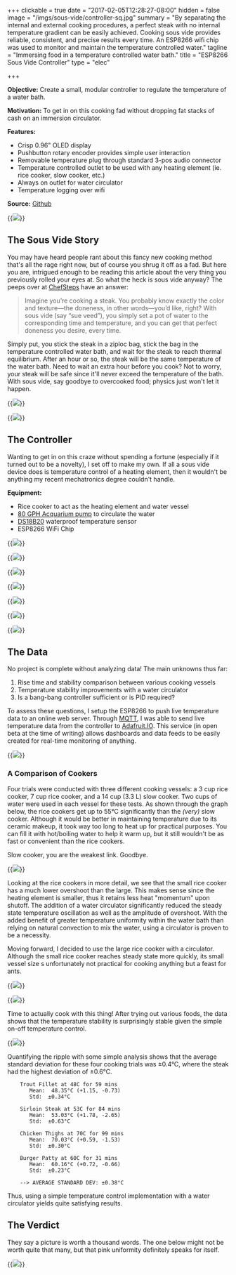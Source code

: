 +++
clickable = true
date = "2017-02-05T12:28:27-08:00"
hidden = false
image = "/imgs/sous-vide/controller-sq.jpg"
summary = "By separating the internal and external cooking procedures, a perfect steak with no internal temperature gradient can be easily achieved. Cooking sous vide provides reliable, consistent, and precise results every time. An ESP8266 wifi chip was used to monitor and maintain the temperature controlled water."
tagline = "Immersing food in a temperature controlled water bath."
title = "ESP8266 Sous Vide Controller"
type = "elec"

+++

__Objective:__ Create a small, modular controller to regulate the temperature of a water bath.

__Motivation:__ To get in on this cooking fad without dropping fat stacks of cash on an immersion circulator.

__Features:__

+ Crisp 0.96" OLED display
+ Pushbutton rotary encoder provides simple user interaction
+ Removable temperature plug through standard 3-pos audio connector
+ Temperature controlled outlet to be used with any heating element (ie. rice cooker, slow cooker, etc.)
+ Always on outlet for water circulator
+ Temperature logging over wifi

__Source:__ [Github](https://github.com/justinmklam/sous-vide)

<!--__Skills:__

+ Firmware programming
+ Enclosure design
+ PCB design-->

{{<img caption="Modular sous vide controller powered by everyone's favourite WiFi chip, the EPS8266."
src="/imgs/sous-vide/IMG_8508.jpg" >}}

## The Sous Vide Story

You may have heard people rant about this fancy new cooking method that's all the rage right now, but of course you shrug it off as a fad. But here you are, intrigued enough to be reading this article about the very thing you previously rolled your eyes at. So what the heck is sous vide anyway? The peeps over at [ChefSteps](https://www.chefsteps.com/activities/what-is-sous-vide) have an answer:

> Imagine you’re cooking a steak. You probably know exactly the color and texture—the doneness, in other words—you’d like, right? With sous vide (say “sue veed”), you simply set a pot of water to the corresponding time and temperature, and you can get that perfect doneness you desire, every time.

Simply put, you stick the steak in a ziploc bag, stick the bag in the temperature controlled water bath, and wait for the steak to reach thermal equilibrium. After an hour or so, the steak will be the same temperature of the water bath. Need to wait an extra hour before you cook? Not to worry, your steak will be safe since it'll never exceed the temperature of the bath.  With sous vide, say goodbye to overcooked food; physics just won't let it happen.

{{<img caption="Talk nerdy to me about sous vide. (Source: ChefSteps)"
src="/imgs/sous-vide/sousvideTechniques.png" >}}

{{<img caption="Once immersion circulators came to the consumer market, sous vide became accessible to home kitchens. (Source: Anova Culinary)"
src="/imgs/sous-vide/what-is-sous-vide.jpg">}}

<!--{{<img caption="Why cooking sous vide is worth the effort. (Source: OBH Nordica)"
src="/imgs/sous-vide/Sous-Vide-ENG.jpg" >}}-->

## The Controller

Wanting to get in on this craze without spending a fortune (especially if it turned out to be a novelty), I set off to make my own. If all a sous vide device does is temperature control of a heating element, then it wouldn't be anything my recent mechatronics degree couldn't handle.

__Equipment:__ 

+ Rice cooker to act as the heating element and water vessel
+ [80 GPH Acquarium pump](https://www.amazon.ca/gp/product/B00EWENKXO/ref=oh_aui_detailpage_o05_s00?ie=UTF8&psc=1) to circulate the water
+ [DS18B20](https://www.amazon.ca/gp/product/B00KLZQ0P8/ref=oh_aui_detailpage_o09_s00?ie=UTF8&psc=1) waterproof temperature sensor
+ ESP8266 WiFi Chip

{{<img caption="DIY sous vide setup with home-made temperature controller."
src="/imgs/sous-vide/IMG_8608.jpg" >}}

{{<img caption="Front face of the controller."
src="/imgs/sous-vide/IMG_8522.jpg" >}}

{{<img caption="Backside of the controller. Note the switch and cord grip for that back-me-on-Kickstarter finish quality."
src="/imgs/sous-vide/IMG_8526.jpg" >}}

{{<img caption="Little space was left unused to minimize the physical footprint of the circuit."
src="/imgs/sous-vide/IMG_8454.jpg" >}}

{{<img caption="Reveal of perfboard craftsmanship using the gobs-of-solder trace method."
src="/imgs/sous-vide/IMG_8432.jpg" >}}

{{<img caption="Programming the ESP8266."
src="/imgs/sous-vide/IMG_8400.jpg" >}}

<!--{{<img caption="TEXT"
src="/imgs/sous-vide/IMG_8580.jpg" >}}-->

{{<img caption="Push button toggles between three states: main monitoring screen, set cooking time, and set cooking temperature."
src="/imgs/sous-vide/ui-demo.gif" >}}

## The Data

No project is complete without analyzing data! The main unknowns thus far:

1. Rise time and stability comparison between various cooking vessels
1. Temperature stability improvements with a water circulator
1. Is a bang-bang controller sufficient or is PID required?

To assess these questions, I setup the ESP8266 to push live temperature data to an online web server. Through [MQTT](http://mqtt.org/), I was able to send live temperature data from the controller to [Adafruit.IO](https://io.adafruit.com/). This service (in open beta at the time of writing) allows dashboards and data feeds to be easily created for real-time monitoring of anything. 

{{<img caption="The ESP8266 logs temperature data through Adafruit servers. Data is displayed through their live dashboard feed."
src="/imgs/sous-vide/adafruit-dashboard.png" >}}

### A Comparison of Cookers

Four trials were conducted with three different cooking vessels: a 3 cup rice cooker, 7 cup rice cooker, and a 14 cup (3.3 L) slow cooker. Two cups of water were used in each vessel for these tests. As shown through the graph below, the rice cookers get up to 55°C significantly than the _(very)_ slow cooker. Although it would be better in maintaining temperature due to its ceramic makeup, it took way too long to heat up for practical purposes. You can fill it with hot/boiling water to help it warm up, but it still wouldn't be as fast or convenient than the rice cookers.

Slow cooker, you are the weakest link. Goodbye.

{{<img caption="Comparison of rice and slow cookers with circulated and uncirculated water baths."
src="/imgs/sous-vide/plot_benchmarks2.png" >}}

Looking at the rice cookers in more detail, we see that the small rice cooker has a much lower overshoot than the large. This makes sense since the heating element is smaller, thus it retains less heat "momentum" upon shutoff. The addition of a water circulator significantly reduced the steady state temperature oscillation as well as the amplitude of overshoot. With the added benefit of greater temperature uniformity within the water bath than relying on natural convection to mix the water, using a circulator is proven to be a necessity.

Moving forward, I decided to use the large rice cooker with a circulator. Although the small rice cooker reaches steady state more quickly, its small vessel size s unfortunately not practical for cooking anything but a feast for ants.

{{<img caption="Comparison of the remaining cooking vessels."
src="/imgs/sous-vide/plot_benchmarks.png" >}}

{{<img caption="Small aquarium pump used to circulate the water."
src="/imgs/sous-vide/IMG_8543.jpg" >}}

Time to actually cook with this thing! After trying out various foods, the data shows that the temperature stability is surprisingly stable given the simple on-off temperature control. 

{{<img caption="Log of cook times."
src="/imgs/sous-vide/plot_cook times.png" >}}

Quantifying the ripple with some simple analysis shows that the average standard deviation for these four cooking trials was ±0.4°C, where the steak had the highest deviation of ±0.6°C. 

```
    Trout Fillet at 48C for 59 mins
       Mean:  48.35°C (+1.15, -0.73)
       Std:  ±0.34°C

    Sirloin Steak at 53C for 84 mins
       Mean:  53.03°C (+1.78, -2.65)
       Std:  ±0.63°C

    Chicken Thighs at 70C for 99 mins
       Mean:  70.03°C (+0.59, -1.53)
       Std:  ±0.30°C

    Burger Patty at 60C for 31 mins
       Mean:  60.16°C (+0.72, -0.66)
       Std:  ±0.23°C

    --> AVERAGE STANDARD DEV: ±0.38°C
```

Thus, using a simple temperature control implementation with a water circulator yields quite satisfying results. 

## The Verdict

They say a picture is worth a thousand words. The one below might not be worth quite that many, but that pink uniformity definitely speaks for itself.

{{<img caption="A uniformly cooked sirloin steak finished on a cast-iron pan."
src="/imgs/sous-vide/IMG-20161231-WA0007.jpg" >}}